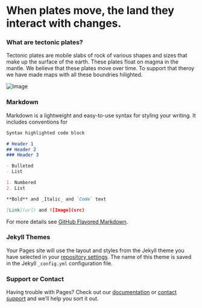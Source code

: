# When plates move, the land they interact with changes.

### What are tectonic plates?

Tectonic plates are mobile slabs of rock of various shapes and sizes that make up the surface of the earth. These plates float on magma in the mantle. We believe that these plates move over time. To support that theroy we have made maps with all these boundries hilighted.

![Image](https://images.ctfassets.net/cnu0m8re1exe/3szcAMhbvRX78ic6hs6bj5/427e1508d9e3bcb18cfacf117edc056e/EWKplatetectonics2.png?w=650&h=433&fit=fill)

### Markdown

Markdown is a lightweight and easy-to-use syntax for styling your writing. It includes conventions for

```markdown
Syntax highlighted code block

# Header 1
## Header 2
### Header 3

- Bulleted
- List

1. Numbered
2. List

**Bold** and _Italic_ and `Code` text

[Link](url) and ![Image](src)
```

For more details see [GitHub Flavored Markdown](https://guides.github.com/features/mastering-markdown/).

### Jekyll Themes

Your Pages site will use the layout and styles from the Jekyll theme you have selected in your [repository settings](https://github.com/VincentTro/ScienceWebsite/settings). The name of this theme is saved in the Jekyll `_config.yml` configuration file.

### Support or Contact

Having trouble with Pages? Check out our [documentation](https://docs.github.com/categories/github-pages-basics/) or [contact support](https://support.github.com/contact) and we’ll help you sort it out.
